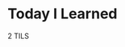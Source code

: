 # Today I Learned

<!-- count starts -->2<!-- count ends --> TILS

<!-- index starts -->

<!-- index ends -->
